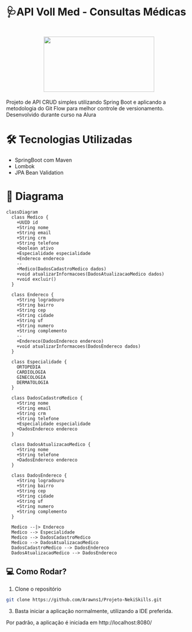 # 🩺API Voll Med - Consultas Médicas
<h1 align="center">
<img height="150" width="300" src="https://media.discordapp.net/attachments/929069726372597815/1177336834808877096/Screenshot_3.jpg?ex=6572235f&is=655fae5f&hm=ed895df53a7b3580dc56c41ea0d9b2abfe1e7ad5db3b9f3140201a14a6cd1a39&=&format=webp" />
</h1>

Projeto de API CRUD simples utilizando Spring Boot e aplicando a metodologia do Git Flow para melhor controle de versionamento. Desenvolvido durante curso na Alura

# 🛠 Tecnologias Utilizadas
 - SpringBoot com Maven
 - Lombok
 - JPA Bean Validation

# 📃 Diagrama
```mermaid
classDiagram
  class Medico {
    +UUID id
    +String nome
    +String email
    +String crm
    +String telefone
    +boolean ativo
    +Especialidade especialidade
    +Endereco endereco
    --
    +Medico(DadosCadastroMedico dados)
    +void atualizarInformacoes(DadosAtualizacaoMedico dados)
    +void excluir()
  }

  class Endereco {
    +String logradouro
    +String bairro
    +String cep
    +String cidade
    +String uf
    +String numero
    +String complemento
    --
    +Endereco(DadosEndereco endereco)
    +void atualizarInformacoes(DadosEndereco dados)
  }

  class Especialidade {
    ORTOPEDIA
    CARDIOLOGIA
    GINECOLOGIA
    DERMATOLOGIA
  }

  class DadosCadastroMedico {
    +String nome
    +String email
    +String crm
    +String telefone
    +Especialidade especialidade
    +DadosEndereco endereco
  }

  class DadosAtualizacaoMedico {
    +String nome
    +String telefone
    +DadosEndereco endereco
  }

  class DadosEndereco {
    +String logradouro
    +String bairro
    +String cep
    +String cidade
    +String uf
    +String numero
    +String complemento
  }

  Medico --|> Endereco
  Medico --> Especialidade
  Medico --> DadosCadastroMedico
  Medico --> DadosAtualizacaoMedico
  DadosCadastroMedico --> DadosEndereco
  DadosAtualizacaoMedico --> DadosEndereco

```

## 💻 Como Rodar?

1. Clone o repositório
```bash
git clone https://github.com/Arawns1/Projeto-NekiSkills.git
```
3. Basta iniciar a aplicação normalmente, utilizando a IDE preferida.

Por padrão, a aplicação é iniciada em http://localhost:8080/
